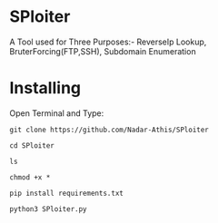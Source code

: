 # SPloiter
A Tool used for Three Purposes:-
ReverseIp Lookup,
BruterForcing(FTP,SSH),
Subdomain Enumeration

# Installing
Open Terminal and Type:
```
git clone https://github.com/Nadar-Athis/SPloiter
```
```
cd SPloiter
```
```
ls
```
```
chmod +x *
```
```
pip install requirements.txt
```
```
python3 SPloiter.py
```


